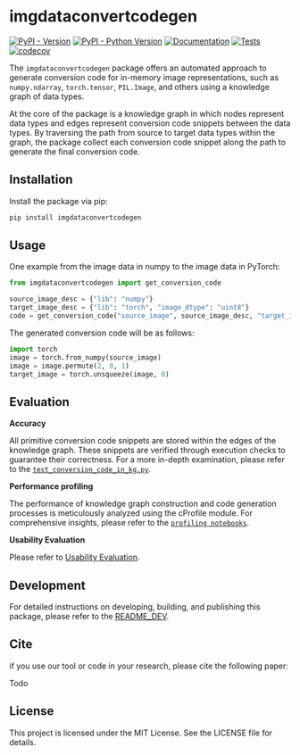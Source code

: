 # imgdataconvertcodegen

[![PyPI - Version](https://img.shields.io/pypi/v/imgdataconvertcodegen.svg)](https://pypi.org/project/imgdataconvertcodegen/)
[![PyPI - Python Version](https://img.shields.io/pypi/pyversions/ImgDataConvertCodeGen)](https://pypi.org/project/imgdataconvertcodegen/)
[![Documentation](https://img.shields.io/badge/Doc-ReadMe-blue)](https://github.com/c3di/ImgDataConvertCodeGen/blob/main/README.md)
[![Tests](https://github.com/c3di/ImgDataConvertCodeGen/actions/workflows/python%20tests%20with%20coverage.yml/badge.svg)](https://github.com/c3di/ImgDataConvertCodeGen/actions/workflows/python%20tests%20with%20coverage.yml)
[![codecov](https://codecov.io/github/c3di/ImgDataConvertCodeGen/graph/badge.svg?token=BWBXANX8W7)](https://codecov.io/github/c3di/ImgDataConvertCodeGen)

The `imgdataconvertcodegen` package offers an automated approach to generate conversion code for in-memory image representations, such as `numpy.ndarray`, `torch.tensor`, `PIL.Image`, and others using a knowledge graph of data types.

At the core of the package is a knowledge graph in which nodes represent data types and edges represent conversion code snippets between the data types. By traversing the path from source to target data types within the graph, the package collect each conversion code snippet along the path to generate the final conversion code.


## Installation

Install the package via pip:
```bash
pip install imgdataconvertcodegen
```
## Usage

One example from the image data in numpy to the image data in PyTorch:
```python
from imgdataconvertcodegen import get_conversion_code

source_image_desc = {"lib": "numpy"}
target_image_desc = {"lib": "torch", "image_dtype": "uint8"}
code = get_conversion_code("source_image", source_image_desc, "target_image", target_image_desc)
```
The generated conversion code will be as follows:
```python
import torch
image = torch.from_numpy(source_image)
image = image.permute(2, 0, 1)
target_image = torch.unsqueeze(image, 0)
```

## Evaluation


**Accuracy**

All primitive conversion code snippets are stored within the edges of the knowledge graph. These snippets are verified through execution checks to guarantee their correctness. For a more in-depth examination, please refer to the [`test_conversion_code_in_kg.py`](https://github.com/c3di/ImgDataConvertCodeGen/blob/main/tests/test_conversion_code_in_kg.py).

**Performance profiling**

The performance of knowledge graph construction and code generation processes is meticulously analyzed using the cProfile module. For comprehensive insights, please refer to the [`profiling notebooks`](https://github.com/c3di/ImgDataConvertCodeGen/blob/main/profile).

**Usability Evaluation**

Please refer to [Usability Evaluation](https://github.com/c3di/ImgDataConvertCodeGen_Evaluation).

## Development


For detailed instructions on developing, building, and publishing this package, please refer to the [README_DEV](https://github.com/c3di/ImgDataConvertCodeGen/blob/main/README_Dev.md).


## Cite

if you use our tool or code in your research, please cite the following paper:

Todo

## License

This project is licensed under the MIT License. See the LICENSE file for details.
